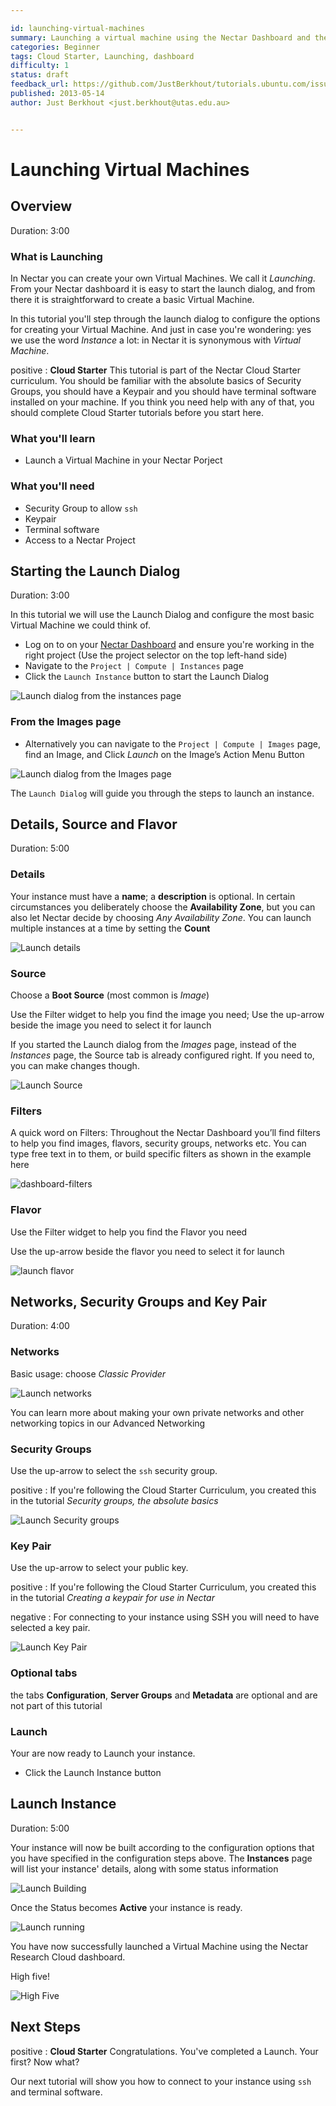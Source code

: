 ```yaml
---

id: launching-virtual-machines
summary: Launching a virtual machine using the Nectar Dashboard and the launching dialog
categories: Beginner
tags: Cloud Starter, Launching, dashboard
difficulty: 1
status: draft
feedback_url: https://github.com/JustBerkhout/tutorials.ubuntu.com/issues
published: 2013-05-14
author: Just Berkhout <just.berkhout@utas.edu.au>


---
```


# Launching Virtual Machines

## Overview

Duration: 3:00

### What is Launching

In Nectar you can create your own Virtual Machines. We call it *Launching*.  From your Nectar dashboard it is easy to start the launch dialog, and from there it is straightforward to create a basic Virtual Machine. 

In this tutorial you'll step through the launch dialog to configure the options for creating your Virtual Machine. And just in case you're wondering: yes we use the word _Instance_ a lot: in Nectar it is synonymous with *Virtual Machine*.

positive
: **Cloud Starter**
This tutorial is part of the Nectar Cloud Starter curriculum. You should be familiar with the absolute basics of Security Groups, you should have a Keypair and you should have terminal software installed on your machine. If you  think you need help with any of that, you should complete Cloud Starter tutorials before  you start here. 

### What you'll learn

- Launch a Virtual Machine in your Nectar Porject

### What you'll need

- Security Group to allow `ssh`
- Keypair
- Terminal software
- Access to a Nectar Project



## Starting the Launch Dialog

Duration: 3:00

In this tutorial we will use the Launch Dialog and configure the most basic Virtual Machine we could think of. 

- Log on to on your [Nectar Dashboard](https://dashboard.rc.nectar.org.au) and ensure you're working in the right project (Use the project selector on the top left-hand side)
- Navigate to the `Project | Compute | Instances` page 
- Click the `Launch Instance` button to start the Launch Dialog

![Launch dialog from the instances page](images/launch-from-instances-page.png)





### From the Images page

- Alternatively you can navigate to the `Project | Compute | Images` page, find an Image, and Click *Launch* on the Image’s Action Menu Button

![Launch dialog from the Images page](images/launch-from-images-page.png)



The `Launch Dialog` will guide you through the steps to launch an instance.



## Details, Source and Flavor

Duration: 5:00

### Details

Your instance must have a **name**; a **description** is optional. In certain circumstances you deliberately choose the **Availability Zone**, but you can also let Nectar decide by choosing *Any Availability Zone*. You can launch multiple instances at a time by setting the **Count**

![Launch details](images/launch-details.png)



### Source

Choose a **Boot Source** (most common is *Image*)

Use the Filter widget to help you find the image you need; Use the up-arrow beside the image you need to select it for launch

If you started the Launch dialog from the *Images* page, instead of the *Instances* page, the Source tab is already configured right. If you need to, you can make changes though.

![Launch Source](images/launch-source.png)

 

### Filters

A quick word on Filters: Throughout the Nectar Dashboard you’ll find filters to help you find images, flavors, security groups, networks etc. You can type free text in to them, or build specific filters as shown in the example here

![dashboard-filters](images/filters.png)

### Flavor

Use the Filter widget to help you find the Flavor you need

Use the up-arrow beside the flavor you need to select it for launch

![launch flavor](images/launch-flavor.png)



## Networks, Security Groups and Key Pair

Duration: 4:00

### Networks

Basic usage: choose *Classic Provider*

![Launch networks](images/launch-networks.png)

You can learn more about making your own private networks and other networking topics in our Advanced Networking 



### Security Groups

Use the up-arrow to select the `ssh` security group.

positive
: If you're following the Cloud Starter Curriculum, you created this in the tutorial *Security groups, the absolute basics* 

![Launch Security groups](images/launch-secgroups.png)





### Key Pair

Use the up-arrow to select your public key. 

positive
: If you're following the Cloud Starter Curriculum, you created this in the tutorial *Creating a keypair for use in Nectar*

negative
: For connecting to your instance using SSH you will need to have selected a key pair.

![Launch Key Pair](images/launch-key-pair.png)

### Optional tabs

the tabs **Configuration**, **Server Groups** and **Metadata** are optional and are not part of this tutorial



### Launch

Your are now ready to Launch your instance. 

- Click the Launch Instance button

## Launch Instance

Duration: 5:00

Your instance will now be built according to the configuration options that you have specified in the configuration steps above. The **Instances** page will list your instance' details, along with some status information

![Launch Building](images/launch-building.png)



Once the Status becomes **Active** your instance is ready. 

![Launch running](images/launch-running.png)



You have now successfully launched a Virtual Machine using the Nectar Research Cloud dashboard.

High five!

![High Five](images/high-five.png)

## Next Steps

positive
: **Cloud Starter**
Congratulations. You've completed a Launch. Your first? Now what?



Our next tutorial will show you how to connect to your instance using `ssh` and terminal software. 